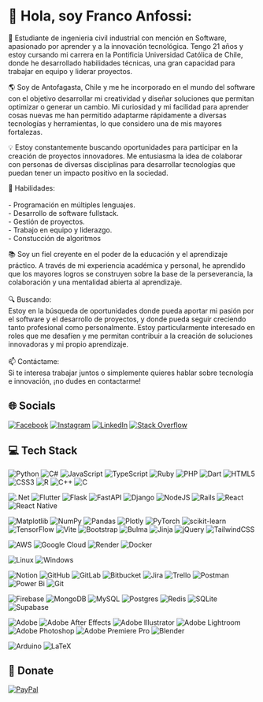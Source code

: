 # 👋 Hola, soy Franco Anfossi:
🚀 Estudiante de ingenieria civil industrial con mención en Software, apasionado por aprender y a la innovación tecnológica. Tengo 21 años y estoy cursando mi carrera en la Pontificia Universidad Católica de Chile, donde he desarrollado habilidades técnicas, una gran capacidad para trabajar en equipo y liderar proyectos.

🌎 Soy de Antofagasta, Chile y me he incorporado en el mundo del software con el objetivo desarrollar mi creatividad y diseñar soluciones que permitan optimizar o generar un cambio. Mi curiosidad y mi facilidad para aprender cosas nuevas me han permitido adaptarme rápidamente a diversas tecnologías y herramientas, lo que considero una de mis mayores fortalezas.

💡 Estoy constantemente buscando oportunidades para participar en la creación de proyectos innovadores. Me entusiasma la idea de colaborar con personas de diversas disciplinas para desarrollar tecnologías que puedan tener un impacto positivo en la sociedad.

🔨 Habilidades:<br><br>- Programación en múltiples lenguajes.<br>- Desarrollo de software fullstack.<br>- Gestión de proyectos.<br>- Trabajo en equipo y liderazgo.<br>- Constucción de algoritmos

📚 Soy un fiel creyente en el poder de la educación y el aprendizaje práctico. A través de mi experiencia académica y personal, he aprendido que los mayores logros se construyen sobre la base de la perseverancia, la colaboración y una mentalidad abierta al aprendizaje.<br><br>🔍 Buscando:<br>Estoy en la búsqueda de oportunidades donde pueda aportar mi pasión por el software y el desarrollo de proyectos, y donde pueda seguir creciendo tanto profesional como personalmente. Estoy particularmente interesado en roles que me desafíen y me permitan contribuir a la creación de soluciones innovadoras y mi propio aprendizaje.<br><br>📫 Contáctame:<br>Si te interesa trabajar juntos o simplemente quieres hablar sobre tecnología e innovación, ¡no dudes en contactarme!


## 🌐 Socials
[![Facebook](https://img.shields.io/badge/Facebook-%231877F2.svg?logo=Facebook&logoColor=white)](https://facebook.com/franco.anfossisignorelli) [![Instagram](https://img.shields.io/badge/Instagram-%23E4405F.svg?logo=Instagram&logoColor=white)](https://instagram.com/franco_anfossi) [![LinkedIn](https://img.shields.io/badge/LinkedIn-%230077B5.svg?logo=linkedin&logoColor=white)](https://linkedin.com/in/franco-anfossi) [![Stack Overflow](https://img.shields.io/badge/-Stackoverflow-FE7A16?logo=stack-overflow&logoColor=white)](https://stackoverflow.com/users/23476953) 

## 💻 Tech Stack
![Python](https://img.shields.io/badge/python-3670A0?style=flat-square&logo=python&logoColor=ffdd54) ![C#](https://img.shields.io/badge/c%23-%23239120.svg?style=flat-square&logo=csharp&logoColor=white) ![JavaScript](https://img.shields.io/badge/javascript-%23323330.svg?style=flat-square&logo=javascript&logoColor=%23F7DF1E) ![TypeScript](https://img.shields.io/badge/typescript-%23007ACC.svg?style=flat-square&logo=typescript&logoColor=white) ![Ruby](https://img.shields.io/badge/ruby-%23CC342D.svg?style=flat-square&logo=ruby&logoColor=white) ![PHP](https://img.shields.io/badge/php-%23777BB4.svg?style=flat-square&logo=php&logoColor=white) ![Dart](https://img.shields.io/badge/dart-%230175C2.svg?style=flat-square&logo=dart&logoColor=white) ![HTML5](https://img.shields.io/badge/html5-%23E34F26.svg?style=flat-square&logo=html5&logoColor=white) ![CSS3](https://img.shields.io/badge/css3-%231572B6.svg?style=flat-square&logo=css3&logoColor=white) ![R](https://img.shields.io/badge/R-%23276DC3.svg?style=flat-square&logo=r&logoColor=white) ![C++](https://img.shields.io/badge/C++-%2300599C.svg?style=flat-square&logo=c%2B%2B&logoColor=white) ![C](https://img.shields.io/badge/C-00599C?style=flat-square&logo=c&logoColor=white) 

![.Net](https://img.shields.io/badge/.NET-5C2D91?style=flat-square&logo=.net&logoColor=white) ![Flutter](https://img.shields.io/badge/Flutter-%2302569B.svg?style=flat-square&logo=Flutter&logoColor=white) ![Flask](https://img.shields.io/badge/flask-%23000.svg?style=flat-square&logo=flask&logoColor=white) ![FastAPI](https://img.shields.io/badge/FastAPI-005571?style=flat-square&logo=fastapi) ![Django](https://img.shields.io/badge/django-%23092E20.svg?style=flat-square&logo=django&logoColor=white) ![NodeJS](https://img.shields.io/badge/node.js-6DA55F?style=flat-square&logo=node.js&logoColor=white) ![Rails](https://img.shields.io/badge/rails-%23CC0000.svg?style=flat-square&logo=ruby-on-rails&logoColor=white) ![React](https://img.shields.io/badge/react-%2320232a.svg?style=flat-square&logo=react&logoColor=%2361DAFB) ![React Native](https://img.shields.io/badge/react_native-%2320232a.svg?style=flat-square&logo=react&logoColor=%2361DAFB) 


![Matplotlib](https://img.shields.io/badge/Matplotlib-%23ffffff.svg?style=flat-square&logo=Matplotlib&logoColor=black) ![NumPy](https://img.shields.io/badge/numpy-%23013243.svg?style=flat-square&logo=numpy&logoColor=white) ![Pandas](https://img.shields.io/badge/pandas-%23150458.svg?style=flat-square&logo=pandas&logoColor=white) ![Plotly](https://img.shields.io/badge/Plotly-%233F4F75.svg?style=flat-square&logo=plotly&logoColor=white) ![PyTorch](https://img.shields.io/badge/PyTorch-%23EE4C2C.svg?style=flat-square&logo=PyTorch&logoColor=white) ![scikit-learn](https://img.shields.io/badge/scikit--learn-%23F7931E.svg?style=flat-square&logo=scikit-learn&logoColor=white) ![TensorFlow](https://img.shields.io/badge/TensorFlow-%23FF6F00.svg?style=flat-square&logo=TensorFlow&logoColor=white) ![Vite](https://img.shields.io/badge/vite-%23646CFF.svg?style=flat-square&logo=vite&logoColor=white) ![Bootstrap](https://img.shields.io/badge/bootstrap-%238511FA.svg?style=flat-square&logo=bootstrap&logoColor=white) ![Bulma](https://img.shields.io/badge/bulma-00D0B1?style=flat-square&logo=bulma&logoColor=white) ![Jinja](https://img.shields.io/badge/jinja-white.svg?style=flat-square&logo=jinja&logoColor=black) ![jQuery](https://img.shields.io/badge/jquery-%230769AD.svg?style=flat-square&logo=jquery&logoColor=white) ![TailwindCSS](https://img.shields.io/badge/tailwindcss-%2338B2AC.svg?style=flat-square&logo=tailwind-css&logoColor=white) 

![AWS](https://img.shields.io/badge/AWS-%23FF9900.svg?style=flat-square&logo=amazon-aws&logoColor=white) ![Google Cloud](https://img.shields.io/badge/GoogleCloud-%234285F4.svg?style=flat-square&logo=google-cloud&logoColor=white) ![Render](https://img.shields.io/badge/Render-%46E3B7.svg?style=flat-square&logo=render&logoColor=white) ![Docker](https://img.shields.io/badge/docker-%230db7ed.svg?style=flat-square&logo=docker&logoColor=white) 

![Linux](https://img.shields.io/badge/Linux-FCC624?style=flat-square&logo=linux&logoColor=black) ![Windows](https://img.shields.io/badge/Windows-0078D6?style=flat-square&logo=windows&logoColor=white) 

![Notion](https://img.shields.io/badge/Notion-%23000000.svg?style=flat-square&logo=notion&logoColor=white) ![GitHub](https://img.shields.io/badge/github-%23121011.svg?style=flat-square&logo=github&logoColor=white) ![GitLab](https://img.shields.io/badge/gitlab-%23181717.svg?style=flat-square&logo=gitlab&logoColor=red) ![Bitbucket](https://img.shields.io/badge/bitbucket-%230047B3.svg?style=flat-square&logo=bitbucket&logoColor=white) ![Jira](https://img.shields.io/badge/Jira-0052CC?style=flat-square&logo=jira&logoColor=white) ![Trello](https://img.shields.io/badge/Trello-0079BF?style=flat-square&logo=trello&logoColor=white) ![Postman](https://img.shields.io/badge/Postman-FF6C37?style=flat-square&logo=postman&logoColor=white) ![Power Bi](https://img.shields.io/badge/power_bi-F2C811?style=flat-square&logo=powerbi&logoColor=black) ![Git](https://img.shields.io/badge/git-%23F05032.svg?style=flat-square&logo=git&logoColor=white) 


![Firebase](https://img.shields.io/badge/Firebase-039BE5?style=flat-square&logo=Firebase&logoColor=yellow) ![MongoDB](https://img.shields.io/badge/MongoDB-%234ea94b.svg?style=flat-square&logo=mongodb&logoColor=white) ![MySQL](https://img.shields.io/badge/mysql-%2300000f.svg?style=flat-square&logo=mysql&logoColor=white) ![Postgres](https://img.shields.io/badge/postgres-%23316192.svg?style=flat-square&logo=postgresql&logoColor=white) ![Redis](https://img.shields.io/badge/redis-%23DD0031.svg?style=flat-square&logo=redis&logoColor=white) ![SQLite](https://img.shields.io/badge/sqlite-%2307405e.svg?style=flat-square&logo=sqlite&logoColor=white) ![Supabase](https://img.shields.io/badge/Supabase-3ECF8E?style=flat-square&logo=supabase&logoColor=white) 

![Adobe](https://img.shields.io/badge/adobe-%23FF0000.svg?style=flat-square&logo=adobe&logoColor=white) ![Adobe After Effects](https://img.shields.io/badge/Adobe%20After%20Effects-9999FF.svg?style=flat-square&logo=Adobe%20After%20Effects&logoColor=white) ![Adobe Illustrator](https://img.shields.io/badge/adobe%20illustrator-%23FF9A00.svg?style=flat-square&logo=adobe%20illustrator&logoColor=white) ![Adobe Lightroom](https://img.shields.io/badge/Adobe%20Lightroom-31A8FF.svg?style=flat-square&logo=Adobe%20Lightroom&logoColor=white) ![Adobe Photoshop](https://img.shields.io/badge/adobe%20photoshop-%2331A8FF.svg?style=flat-square&logo=adobe%20photoshop&logoColor=white) ![Adobe Premiere Pro](https://img.shields.io/badge/Adobe%20Premiere%20Pro-9999FF.svg?style=flat-square&logo=Adobe%20Premiere%20Pro&logoColor=white) ![Blender](https://img.shields.io/badge/blender-%23F5792A.svg?style=flat-square&logo=blender&logoColor=white)

![Arduino](https://img.shields.io/badge/Arduino-00979D?style=flat-square&logo=arduino&logoColor=white) ![LaTeX](https://img.shields.io/badge/latex-%23008080.svg?style=flat-square&logo=latex&logoColor=white) 

## 🤑 Donate
[![PayPal](https://img.shields.io/badge/PayPal-00457C?style=for-the-badge&logo=paypal&logoColor=white)](https://paypal.me/FrancoAnfossi) 
